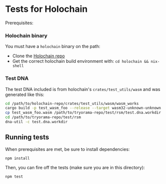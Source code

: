 # Tests for Holochain

Prerequisites:

### Holochain binary

You must have a `holochain` binary on the path:
- Clone the [Holochain repo](https://github.com/holochain/holochain)
- Get the correct holochain build environment with: `cd holochain && nix-shell`

### Test DNA

The test DNA included is from holochain's `crates/test_utils/wasm` and was generated like this:

``` sh
cd /path/to/holochain-repo/crates/test_utils/wasm/wasm_works
cargo build -p test_wasm_foo --release --target wasm32-unknown-unknown --target-dir ./target
cp test_wasm_foo.wasm /path/to/tryorama-repo/test/rsm/test.dna.workdir
cd /path/to/tryorama-repo/test/rsm
dna-util -c test.dna.workdir
```

## Running tests

When prerequisites are met, be sure to install dependencies:

    npm install

Then, you can fire off the tests (make sure you are in this directory):

    npm test
